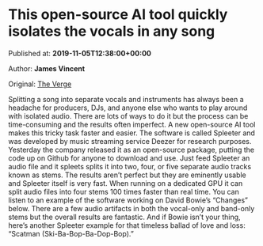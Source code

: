
# This open-source AI tool quickly isolates the vocals in any song

Published at: **2019-11-05T12:38:00+00:00**

Author: **James Vincent**

Original: [The Verge](https://www.theverge.com/2019/11/5/20949338/vocal-isolation-ai-machine-learning-deezer-spleeter-automated-open-source-tensorflow)

Splitting a song into separate vocals and instruments has always been a headache for producers, DJs, and anyone else who wants to play around with isolated audio. There are lots of ways to do it but the process can be time-consuming and the results often imperfect. A new open-source AI tool makes this tricky task faster and easier.
The software is called Spleeter and was developed by music streaming service Deezer for research purposes. Yesterday the company released it as an open-source package, putting the code up on Github for anyone to download and use. Just feed Spleeter an audio file and it spleets splits it into two, four, or five separate audio tracks known as stems. The results aren’t perfect but they are eminently usable and Spleeter itself is very fast. When running on a dedicated GPU it can split audio files into four stems 100 times faster than real time.
You can listen to an example of the software working on David Bowie’s “Changes” below. There are a few audio artifacts in both the vocal-only and band-only stems but the overall results are fantastic. And if Bowie isn’t your thing, here’s another Spleeter example for that timeless ballad of love and loss: “Scatman (Ski-Ba-Bop-Ba-Dop-Bop).”

